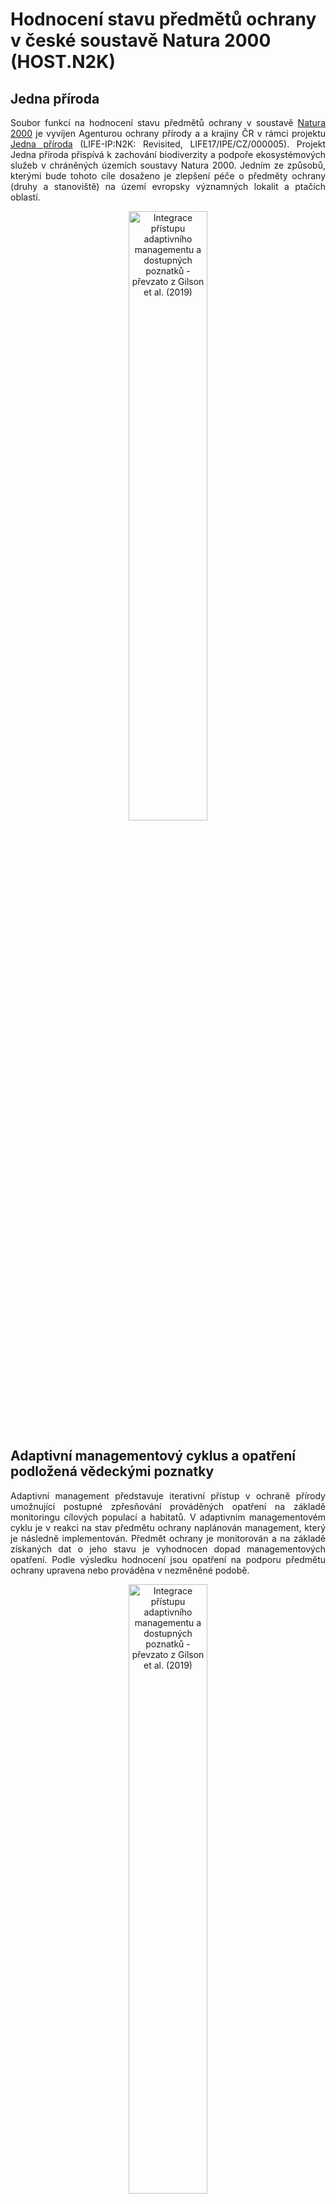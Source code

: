 Hodnocení stavu předmětů ochrany v české soustavě Natura 2000 (HOST.N2K)
================

## Jedna příroda

<p align="justify">Soubor funkcí na hodnocení stavu předmětů ochrany v soustavě <a href="https://natura2000.cz/Lokalita/Lokality">Natura 2000</a> je vyvíjen Agenturou ochrany přírody a a krajiny ČR v rámci projektu <a href="https://www.jednapriroda.cz/">Jedna příroda</a> (LIFE-IP:N2K: Revisited, LIFE17/IPE/CZ/000005). Projekt Jedna příroda přispívá k zachování biodiverzity a podpoře ekosystémových služeb v chráněných územích soustavy Natura 2000. Jedním ze způsobů, kterými bude tohoto cíle dosaženo je zlepšení péče o předměty ochrany (druhy a stanoviště) na území evropsky významných lokalit a ptačích oblastí.</p> 

<p align="center"><a href="#"><img src="https://raw.githubusercontent.com/jonasgaigr/N2K.CZ/main/WWW/LOGO.jpg" alt="Integrace přístupu adaptivního managementu a dostupných poznatků - převzato z Gilson et al. (2019)" width="50%" height="50%" /></a></p>

## Adaptivní managementový cyklus a opatření podložená vědeckými poznatky

<p align="justify"> Adaptivní management představuje iterativní přístup v ochraně přírody umožnující postupné zpřesňování prováděných opatření na základě monitoringu cílových populací a habitatů. V adaptivním managementovém cyklu je v reakci na stav předmětu ochrany naplánován management, který je následně implementován. Předmět ochrany je monitorován a na základě získaných dat o jeho stavu je vyhodnocen dopad managementových opatření. Podle výsledku hodnocení jsou opatření na podporu předmětu ochrany upravena nebo prováděna v nezměněné podobě. </p>
  
<p align="center"><a href="#"><img src="https://raw.githubusercontent.com/jonasgaigr/N2K.CZ/main/WWW/cyklus.jpg" alt="Integrace přístupu adaptivního managementu a dostupných poznatků - převzato z Gilson et al. (2019)" width="50%" height="50%" /></a></p>

<p align="center" class="caption">Integrace přístupu adaptivního managementu a dostupných poznatků -
převzato z Gilson et al. (2019)</p>

<p align="center" class="caption">Implementace principů adaptivního managementového cyklu do hodnocení a plánování péče o předměty ochrany v soustavě Natura 2000:</p>

<p align="center"><a href="#"><img src="https://raw.githubusercontent.com/jonasgaigr/N2K.CZ/main/WWW/amc_cz.png" alt="Implementace principů adaptivního managementového cyklu do hodnocení a plánování péče o předměty ochrany v soustavě Natura 2OOO" width="70%" height="70%" /></a></p>


## Metodika sběru a vyhodnocení dat

<p align="center"><a href="#"><img src="https://raw.githubusercontent.com/jonasgaigr/N2K.CZ/main/WWW/flow_analysis.png" width="75%" height="75%" style="display: block; margin: auto;" /></a></p>

<p align="center"><a href="#"><img src="https://raw.githubusercontent.com/jonasgaigr/N2K.CZ/main/WWW/flow_main.png" width="90%" height="90%" style="display: block; margin: auto;" /></a></p>

### Data o populacích živočichů a rostlin

<p align="justify"><a href="https://portal.nature.cz/nd/">Nálezová databáze ochrany přírody</a></p>

### Data o prostředí živočichů a rostlin

#### Fyzikálně-chemická data

<p align="justify">Data o stavu habitatu předmětů ochrany s vazbou na vodní prostředí jsou získávána a vyhodnocována v souladu platnou <a href="https://www.mzp.cz/C1257458002F0DC7/cz/metodiky_chranenych_uzemi/$FILE/OOV_Metodika_monitoring_EVL_20201021.pdf">metodikou monitoringu</a> chráněných území vymezených pro ochranu stanovišť a druhů s vazbou na vody, respektive <a href="https://www.mzp.cz/C1257458002F0DC7/cz/metodiky_chranenych_uzemi/$FILE/OOV_Metodika_hodnocen%C3%AD_stavu_EVL_20201020.pdf">metodikou jejich hodnocení</a>. Tato data jsou průběžně aktualizována sledováním vybraných profilů vztažených k jednotlivým evropsky významným lokalitám.</p>

#### Remote-sensing data

### Data o stavu habitatů

## Architektura aplikace

* Uživateské rozhraní bylo vybudováno s využitím [R Shiny](https://github.com/rstudio/shiny)
* Mapy evropsky významných lokalit a ptačích oblastí byly vytvořeny pomocí [leaflet](https://rstudio.github.io/leaflet/) package
* Aplikace vyžaduje [mapové vrstvy](https://gis-aopkcr.opendata.arcgis.com/) Agentury ochrany přírody a krajiny ČR dostupné pod licencí [Creative Commons By 4.0](https://creativecommons.org/licenses/by/4.0/deed.cs)

## Hodnocení předmětů ochrany

Aktuální verze aplikace [HOST.N2K](https://jonasgaigr.shinyapps.io/HOST_N2K/) je k dispozici na platformě [Shinyapps.io](https://www.shinyapps.io/)

### Habitaty

#### Formační skupiny habitatů 

##### Vodní toky a nádrže

##### Mokřady

##### Rašeliniště

##### Skály, sutě a jeskyně

##### Alpínské bezlesí

##### Sekundární trávníky a vřesoviště

##### Křoviny

##### Lesy

#### Hodnocení stavu habitatů

##### Rozloha

##### Typické druhy

##### Kvalita

##### Minimiareál

##### Mozaika

##### Celistvost

##### Konektivita

##### Ohrožené druhy z červeného seznamu

##### Invazní druhy

##### Expanzní druhy

### Rostliny

#### Cévnaté rostliny

#### Mechorosty
###### Šikoušek zelený (*Buxbaumia viridis*)
| Parametr | Limitní hodnota | Zdroj dat |
| :---: | :---: | :---: |
| výskyt druhu | doložen | NDOP |
| početnost populace | ≥ 3 hnědé (zralé) tobolky | NDOP |
| množství mrvtého dřeva | dostačující | NDOP |
| jiný negativní vliv | absence vlivu na lokalitě | NDOP |

Frekvence monitoringu: 1 za 6 let

###### Dvouhrotec zelený (*Dicranum viride*)
| Parametr | Limitní hodnota | Zdroj dat |
| :---: | :---: | :---: |
| výskyt druhu | doložen | NDOP |
| počet mikrolokalit | druh zaznamenán na > 3 stromech | NDOP |
| velikost populace | hromadný součet jedinců (=trsů) > 10 cm^2 | NDOP |
| pokles velikosti populace | < 30% za poslední 2 návštěvy | NDOP |
| věková struktura stromového patra | věkově rozrůzněný porost | NDOP |
| druhové složení stromového patra | > 10 listnatých stromů o průměru > 30 cm | NDOP |
| intenzita těžby v okruhu 100 m od výskytu druhu | bezzásahovost, výběrová těžba | NDOP |
| jiný negativní vliv | absence vlivu na lokalitě | NDOP |

Frekvence monitoringu: 1 za 6 let

###### Srpnatka fermežová (*Hamatocaulis vernicosus*)
| Parametr | Limitní hodnota | Zdroj dat |
| :---: | :---: | :---: |
| výskyt druhu | doložen | NDOP |
| velikost populace | ≥ 500 cm^2 | NDOP |
| plocha výskytu druhu | ≥ 10 m^2 | NDOP |
| změna velikosti populace I | < 10% za poslední 4 návštěvy | NDOP |
| změna velikosti populace II | < 30% za poslední 2 návštěvy | NDOP |
| výměra potenciální lokality | ≥ 500 m^2 | NDOP |
| pokryvnost bylinného patra | ≤ 90 % | NDOP |
| pokryvnost expanzních druhů bylin | ≤ 10 % | NDOP |
| zastínění (průmět korun dřevin > 30 cm) | ≤ 5 % | NDOP |
| management | pozitivní či neutrální | NDOP |
| jiný negativní vliv | absence vlivu na lokalitě | NDOP |

Frekvence monitoringu: 1 za 6 let

###### Mozolka skalní (*Mannia triandra*)
| Parametr | Limitní hodnota | Zdroj dat |
| :---: | :---: | :---: |
| výskyt druhu | doložen | NDOP |
| velikost populace | ≥ 200 stélkových ramen | NDOP |
| plocha výskytu druhu | ≥ 4 m^2 | NDOP |
| změna velikosti populace I | < 10% za poslední 4 návštěvy | NDOP |
| změna velikosti populace II | < 30% za poslední 2 návštěvy | NDOP |
| reprodukce (přítomnost sporogonů) | prokázání reprodukce | NDOP |
| výměra potenciální lokality | ≥ 15 m^2 | NDOP |
| pokryvnost bylinného patra | ≤ 50 % | NDOP |
| pokryvnost expanzních druhů bylin | ≤ 10 % | NDOP |
| zastínění (průmět korun dřevin > 30 cm) | ≤ 5 % | NDOP |
| jiný negativní vliv | absence vlivu na lokalitě | NDOP |

Frekvence monitoringu: 1 za 6 let

###### Šurpek Rogerův (*Orthotrichum rogeri*)
| Parametr | Limitní hodnota | Zdroj dat |
| :---: | :---: | :---: |
| výskyt druhu | doložen | NDOP |
| velikost mikropopulace | ≥ 2 tobolky | NDOP |
| počet sporofytů v mikropopulaci | ≥ 4 m^2 | NDOP |
| vývoj velikosti mikropopulace | < 10% za poslední 4 návštěvy | NDOP |
| plodnost mikropopulace| < 30% za poslední 2 návštěvy | NDOP |
| vhodná mikrostanoviště | prokázání reprodukce | NDOP |
| vývoj lokality | ≥ 15 m^2 | NDOP |
| jiný negativní vliv | absence vlivu na lokalitě | NDOP |

Frekvence monitoringu: 1 za 6 let

### Živočichové
#### Hmyz (*Insecta*)
##### Motýli (*Lepidoptera*)
###### Modrásek bahenní (*Phengaris nausithous*)
| Parametr | Limitní hodnota | Zdroj dat |
| :---: | :---: | :---: |
| výskyt druhu | doložen | NDOP (ArcGIS Survey123) |
| pokryvnost preferovaných habitatů | ≥ 50 % výměry EVL | VMB |
| přítomnost kvetoucích krvavců totenů | ≥ hojně | NDOP (ArcGIS Survey123) |
| sukcese | absence vlivu na lokalitě | NDOP (ArcGIS Survey123) |
| zarůstání expanzními či invazními druhy | absence vlivu na lokalitě | NDOP (ArcGIS Survey123) |
| management | vhodný typ a načasování | NDOP (ArcGIS Survey123) |
| jiný negativní vliv | absence vlivu na lokalitě | NDOP (ArcGIS Survey123) |

Frekvence monitoringu: 1 za 3 roky
###### Modrásek očkovaný (*Phengaris teleius*)
| Parametr | Limitní hodnota | Zdroj dat |
| :---: | :---: | :---: |
| výskyt druhu | doložen | NDOP (ArcGIS Survey123) |
| pokryvnost preferovaných habitatů | ≥ 50 % výměry EVL | VMB |
| přítomnost kvetoucích krvavců totenů | ≥ hojně | NDOP (ArcGIS Survey123) |
| sukcese | absence vlivu na lokalitě | NDOP (ArcGIS Survey123) |
| zarůstání expanzními či invazními druhy | absence vlivu na lokalitě | NDOP (ArcGIS Survey123) |
| management | vhodný typ a načasování | NDOP (ArcGIS Survey123) |
| jiný negativní vliv | absence vlivu na lokalitě | NDOP (ArcGIS Survey123) |

Frekvence monitoringu: 1 za 3 roky
###### Přástevník kostivalový (*Euplagia quadripunctaria*)
| Parametr | Limitní hodnota | Zdroj dat |
| :---: | :---: | :---: |
| výskyt druhu | doložen | NDOP (ArcGIS Survey123) |
| pokryvnost preferovaných habitatů | ≥ 50 % výměry EVL | VMB |
| přítomnost nektaronosných rostlin | ≥ hojně | NDOP (ArcGIS Survey123) |
| sukcese | absence vlivu na lokalitě | NDOP (ArcGIS Survey123) |
| zarůstání expanzními či invazními druhy | absence vlivu na lokalitě | NDOP (ArcGIS Survey123) |
| jiný negativní vliv | absence vlivu na lokalitě | NDOP (ArcGIS Survey123) |


###### Žluťásek barvoměnný (*Colias myrmidone*)
Druh je předmětem ochrany v jedinné EVL, kde vyhynul.

###### Hnědásek chrastavcový (*Euphydryas aurinia*)
| Parametr | Limitní hodnota | Zdroj dat |
| :---: | :---: | :---: |
| výskyt druhu | doložen | NDOP (ArcGIS Survey123) |
| počet larválních hnízd | ≥ 10 | NDOP (ArcGIS Survey123) |
| pokryvnost preferovaných habitatů | ≥ 50 % výměry EVL | VMB |
| přítomnost čertkusů | ≥ hojně | NDOP (ArcGIS Survey123) |
| sukcese | absence vlivu na lokalitě | NDOP (ArcGIS Survey123) |
| zarůstání expanzními či invazními druhy | absence vlivu na lokalitě | NDOP (ArcGIS Survey123) |
| management | vhodný typ a načasování | NDOP (ArcGIS Survey123) |
| jiný negativní vliv | absence vlivu na lokalitě | NDOP (ArcGIS Survey123) |

###### Hnědásek osikový (*Euphydryas maturna*)

###### Ohniváček černočárný (*Lycaena dispar*)
| Parametr | Limitní hodnota | Zdroj dat |
| :---: | :---: | :---: |
| výskyt druhu | doložen | NDOP (ArcGIS Survey123) |
| pokryvnost preferovaných habitatů | ≥ 50 % výměry EVL | VMB |
| přítomnost širokolistých šťovíků | ≥ hojně | NDOP (ArcGIS Survey123) |
| sukcese | absence vlivu na lokalitě | NDOP (ArcGIS Survey123) |
| zarůstání expanzními či invazními druhy | absence vlivu na lokalitě | NDOP (ArcGIS Survey123) |
| management | vhodný typ a načasování | NDOP (ArcGIS Survey123) |
| jiný negativní vliv | absence vlivu na lokalitě | NDOP (ArcGIS Survey123) |

###### Bourovec trnkový (*Eriogaster catax*)

##### Brouci (*Coleoptera*)
###### Chrobák jednorohý (*Bolbelasmus unicornis*)
| Parametr | Limitní hodnota | Zdroj dat |
| :---: | :---: | :---: |
| výskyt druhu | doložen | NDOP (ArcGIS Survey123) |
| pokryvnost preferovaných habitatů | ≥ 25 % výměry EVL | VMB |
| sukcese | absence vlivu na lokalitě | NDOP (ArcGIS Survey123) |
| zarůstání expanzními či invazními druhy | absence vlivu na lokalitě | NDOP (ArcGIS Survey123) |
| jiný negativní vliv | absence vlivu na lokalitě | NDOP (ArcGIS Survey123) |

Frekvence monitoringu: 1 za 3 roky
###### Střevlík panonský (*Carabus hungaricus*)
| Parametr | Limitní hodnota | Zdroj dat |
| :---: | :---: | :---: |
| výskyt druhu | doložen | NDOP (ArcGIS Survey123) |
| pokryvnost preferovaných habitatů | ≥ 25 % výměry EVL | VMB |
| dostatečná přítomnost vysokostébelné vegetace se stařinou | dostatečná přítomnost (min. 10 %) | NDOP (ArcGIS Survey123) |
| přítomnost vhodných remízků a úhorů v blízkém okolí | přítomnost | NDOP (ArcGIS Survey123) |
| sukcese | absence vlivu na lokalitě | NDOP (ArcGIS Survey123) |
| zarůstání expanzními či invazními druhy | absence vlivu na lokalitě | NDOP (ArcGIS Survey123) |
| jiný negativní vliv | absence vlivu na lokalitě | NDOP (ArcGIS Survey123) |

Frekvence monitoringu: 1 za 3 roky
###### Střevlík Menetriesův (*Carabus menetriesi pacholei*)
| Parametr | Limitní hodnota | Zdroj dat |
| :---: | :---: | :---: |
| výskyt druhu | doložen | NDOP (ArcGIS Survey123) |
| pokryvnost preferovaných habitatů | ≥ 25 % výměry EVL | VMB |
| sukcese | absence vlivu na lokalitě | NDOP (ArcGIS Survey123) |
| zarůstání expanzními či invazními druhy | absence vlivu na lokalitě | NDOP (ArcGIS Survey123) |
| jiný negativní vliv | absence vlivu na lokalitě | NDOP (ArcGIS Survey123) |

Frekvence monitoringu: 1 za 6 roky
###### Střevlík hrbolatý (*Carabus variolosus*)
| Parametr | Limitní hodnota | Zdroj dat |
| :---: | :---: | :---: |
| výskyt druhu | doložen | NDOP (ArcGIS Survey123) |
| pokryvnost preferovaných habitatů | ≥ 25 % výměry EVL | VMB |
| přítomnost mrtvého dřeva | dostatečná přítomnost | NDOP (ArcGIS Survey123) |
| přítomnost tekoucí vody | přítomnost | NDOP (ArcGIS Survey123) |
| jiný negativní vliv | absence vlivu na lokalitě | NDOP (ArcGIS Survey123) |

Frekvence monitoringu: 1 za 6 roky
###### tesařík obrovský (*Cerambyx cerdo*)
| Parametr | Limitní hodnota | Zdroj dat |
| :---: | :---: | :---: |
| výskyt druhu | doložen | NDOP (ArcGIS Survey123) |
| pokryvnost preferovaných habitatů | ≥ 25 % výměry EVL | VMB |
| dostatečná nabídka vhodných stromů | dostatečná nabídka | NDOP (ArcGIS Survey123) |
| zabezpečená kontinuita nabídky v hodných stromů | zabezpečená kontinuita | NDOP (ArcGIS Survey123) |
| jiný negativní vliv | absence vlivu na lokalitě | NDOP (ArcGIS Survey123) |

###### Lesák rumělkový (*Cucujus cinnaberinus*)
| Parametr | Limitní hodnota | Zdroj dat |
| :---: | :---: | :---: |
| výskyt druhu | doložen | NDOP (ArcGIS Survey123) |
| pokryvnost preferovaných habitatů | ≥ 25 % výměry EVL | VMB |
| dostatečná nabídka vhodných stromů | dostatečná nabídka | NDOP (ArcGIS Survey123) |
| zabezpečená kontinuita nabídky v hodných stromů | zabezpečená kontinuita | NDOP (ArcGIS Survey123) |
| jiný negativní vliv | absence vlivu na lokalitě | NDOP (ArcGIS Survey123) |

###### Potápník dvoučárý (*Graphoderus bilineatus*)
| Parametr | Limitní hodnota | Zdroj dat |
| :---: | :---: | :---: |
| výskyt druhu | doložen | NDOP (ArcGIS Survey123) |
| pokryvnost preferovaných habitatů | ≥ 25 % výměry EVL | VMB |
| pokryvnost litorální vegetace | ≥ 40 % obvodu vodní plochy | NDOP (ArcGIS Survey123) |
| šířka litorálu | ≥ 2 metry | NDOP (ArcGIS Survey123) |
| zastínění vodní hladiny | < 30 % litorálu | NDOP (ArcGIS Survey123) |
| intenzivní rybniční hospodaření | absence vlivu na lokalitě | NDOP (ArcGIS Survey123) |
| jiný negativní vliv | absence vlivu na lokalitě | NDOP (ArcGIS Survey123) |

###### Kovařík fialový (*Limoniscus violaceus*)
| Parametr | Limitní hodnota | Zdroj dat |
| :---: | :---: | :---: |
| výskyt druhu | doložen | NDOP (ArcGIS Survey123) |
| pokryvnost preferovaných habitatů | ≥ 25 % výměry EVL | VMB |
| dostatečná nabídka vhodných stromů | dostatečná nabídka | NDOP (ArcGIS Survey123) |
| zabezpečená kontinuita nabídky v hodných stromů | zabezpečená kontinuita | NDOP (ArcGIS Survey123) |
| jiný negativní vliv | absence vlivu na lokalitě | NDOP (ArcGIS Survey123) |

###### Roháč obecný (*Lucanus cervus*)
| Parametr | Limitní hodnota | Zdroj dat |
| :---: | :---: | :---: |
| výskyt druhu | doložen | NDOP (ArcGIS Survey123) |
| pokryvnost preferovaných habitatů | ≥ 25 % výměry EVL | VMB |
| dostatečná nabídka vhodných stromů | dostatečná nabídka | NDOP (ArcGIS Survey123) |
| predace larev | absence vlivu | NDOP (ArcGIS Survey123) |
| jiný negativní vliv | absence vlivu na lokalitě | NDOP (ArcGIS Survey123) |

###### Páchník hnědý (*Osmoderma eremita*)
| Parametr | Limitní hodnota | Zdroj dat |
| :---: | :---: | :---: |
| výskyt druhu | doložen | NDOP (ArcGIS Survey123) |
| pokryvnost preferovaných habitatů | ≥ 25 % výměry EVL | VMB |
| dostatečná nabídka vhodných stromů | dostatečná nabídka | NDOP (ArcGIS Survey123) |
| zabezpečená kontinuita nabídky v hodných stromů | zabezpečená kontinuita | NDOP (ArcGIS Survey123) |
| jiný negativní vliv | absence vlivu na lokalitě | NDOP (ArcGIS Survey123) |

###### Rýhovec pralesní (*Rhysodes sulcatus*)
| Parametr | Limitní hodnota | Zdroj dat |
| :---: | :---: | :---: |
| výskyt druhu | doložen | NDOP (ArcGIS Survey123) |
| pokryvnost preferovaných habitatů | ≥ 25 % výměry EVL | VMB |
| dostatečná nabídka vhodných stromů | dostatečná nabídka | NDOP (ArcGIS Survey123) |
| zabezpečená kontinuita nabídky v hodných stromů | zabezpečená kontinuita | NDOP (ArcGIS Survey123) |
| jiný negativní vliv | absence vlivu na lokalitě | NDOP (ArcGIS Survey123) |

###### Tesařík alpský (*Rosalia alpina*)
| Parametr | Limitní hodnota | Zdroj dat |
| :---: | :---: | :---: |
| výskyt druhu | doložen | NDOP (ArcGIS Survey123) |
| pokryvnost preferovaných habitatů | ≥ 25 % výměry EVL | VMB |
| dostatečná nabídka vhodných stromů | dostatečná nabídka | NDOP (ArcGIS Survey123) |
| zabezpečená kontinuita nabídky v hodných stromů | zabezpečená kontinuita | NDOP (ArcGIS Survey123) |
| skládkování dřeva | absence vlivu | NDOP (ArcGIS Survey123) |
| jiný negativní vliv | absence vlivu na lokalitě | NDOP (ArcGIS Survey123) |

##### Vážky (*Odonata*)
###### Šidélko ozdobné (*Coenagrion ornatum*)
| Parametr | Limitní hodnota | Zdroj dat |
| :---: | :---: | :---: |
| výskyt druhu | doložen | NDOP (ArcGIS Survey123) |
| projevy rozmnožování | doloženy | NDOP (ArcGIS Survey123) |
| pokryvnost preferovaných habitatů | ≥ X % výměry EVL | VMB |
| pokryvnost dřevinné vegetace |  ≤ 10% délky obvodu vodní plochy | NDOP (ArcGIS Survey123) |
| jiný negativní vliv | absence vlivu na lokalitě | NDOP (ArcGIS Survey123) |

###### Vážka jasnoskvrnná (*Leucorrhinia pectoralis*)
| Parametr | Limitní hodnota | Zdroj dat |
| :---: | :---: | :---: |
| výskyt druhu | doložen | NDOP (ArcGIS Survey123) |
| projevy rozmnožování | doloženy | NDOP (ArcGIS Survey123) |
| pokryvnost preferovaných habitatů | ≥ X % výměry EVL | VMB |
| pokryvnost dřevinné vegetace | 5 % ≥ pokryvnost ≤ 60 % délky obvodu vodní plochy | NDOP (ArcGIS Survey123) |
| jiný negativní vliv | absence vlivu na lokalitě | NDOP (ArcGIS Survey123) |

###### Klínatka rohatá (*Ophiogomphus cecilia*)
| Parametr | Limitní hodnota | Zdroj dat |
| :---: | :---: | :---: |
| výskyt druhu | doložen | NDOP (ArcGIS Survey123) |
| projevy rozmnožování | doloženy | NDOP (ArcGIS Survey123) |
| pokryvnost preferovaných habitatů | ≥ X % výměry EVL | VMB |
| zazemění původních písečných a štěrkových substrátů | < 10 % plochy lokality | NDOP (ArcGIS Survey123) |
| pokryvnost dřevinné vegetace | ≤ 50 % délky obvodu vodní plochy | NDOP (ArcGIS Survey123) |
| jiný negativní vliv | absence vlivu na lokalitě | NDOP (ArcGIS Survey123) |

###### Páskovec velký (*Cordulegaster heros*)
| Parametr | Limitní hodnota | Zdroj dat |
| :---: | :---: | :---: |
| výskyt druhu | doložen | NDOP (ArcGIS Survey123) |
| projevy rozmnožování | doloženy | NDOP (ArcGIS Survey123) |
| pokryvnost preferovaných habitatů | ≥ X % výměry EVL | VMB |
| přítomnost tekoucí vody | přítomnost | NDOP (ArcGIS Survey123) |
| jiný negativní vliv | absence vlivu na lokalitě | NDOP (ArcGIS Survey123) |

#### Ostatní bezobratlí
##### Rak kamenáč (*Austropotamobius torrentium*)

##### Perlorodka říční (*Margaritifera margaritifera*)

##### Velevrub tupý (*Unio crassus*)

##### Svinutec tenký (*Anisus vorticulus*) a vrkoči (*Vertigo* sp.)

##### Štírek Stellin (*Anthrenochernes stellae*)

#### Ryby a mihule
##### Leuciscus aspius

##### Cobitis taenia

##### Cottus gobio

##### Gobio albipinnatus

##### Gobio kesslerii

##### Gymnocephalus baloni

##### Gymnocephalus schraetser

##### Misgurnus fossilis

##### Pelecus cultratus

##### Rhodeus amarus

##### Sabanejewia aurata

##### Salmo salar

##### Zingel streber

##### Zingel zingel

##### Eudontomyzon mariae

##### Lampetra planeri

#### Obojživelníci (*Amphibia*)

#### Savci (*Mammalia*)
##### Letouni (*Chiroptera*)

##### Sysel obecný (*Spermophilus citellus*)

##### Bobr evropský (*Castor fiber*)

##### Vydra říční (*Lutra lutra*)

##### Vlk obecný(*Canis lupus*), rys ostrovid (*Lynx lynx*) a medvěd hnědý (*Ursus arctos*)

</details>

## Zdroje

<p align="justify">Gillson, Lindsey, et al. "Finding common ground between adaptive management and evidence-based approaches to biodiversity conservation." <i>Trends in ecology & evolution</i> 34.1 (2019): 31-44.</p>

<p align="justify"></p>
